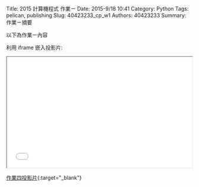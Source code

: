 Title: 2015 計算機程式 作業ㄧ
Date: 2015-9/18 10:41
Category: Python
Tags: pelican, publishing
Slug: 40423233_cp_w1
Authors: 40423233
Summary: 作業ㄧ摘要

以下為作業ㄧ內容

利用 iframe 嵌入投影片:

<iframe src="40423233_cp_w1_p.html" width="500" height="300"></iframe>

[作業四投影片](40423233_cp_w1_p.html){:target="_blank"}